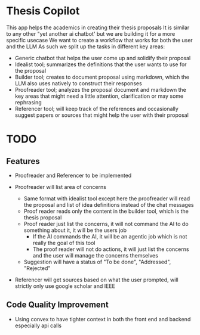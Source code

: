 # Thesis Copilot
This app helps the academics in creating their thesis proposals
It is similar to any other "yet another ai chatbot' but we are building it for a more specific usecase
We want to create a workflow that works for both the user and the LLM 
As such we split up the tasks in different key areas:
- Generic chatbot that helps the user come up and solidify their proposal
- Idealist tool; summarizes the definitions that the user wants to use for the proposal
- Builder tool; creates to document proposal using markdown, which the LLM also uses natively to construct their responses
- Proofreader tool; analyzes the proposal document and markdown the key areas that might need a little attention, clarification or may some rephrasing
- Referencer tool; will keep track of the references and occasionally suggest papers or sources that might help the user with their proposal


# TODO
## Features
- Proofreader and Referencer to be implemented
- Proofreader will list area of concerns
    - Same format with idealist tool except here the proofreader will read the proposal and list of idea definitions instead of the chat messages
    - Proof reader reads only the content in the builder tool, which is the thesis proposal
    - Proof reader just list the concerns, it will not command the AI to do something about it, it will be the users job
        - If the AI commands the AI, it will be an agentic job which is not really the goal of this tool
        - The proof reader will not do actions, it will just list the concerns and the user will manage the concerns themselves
    - Suggestion will have a status of "To be done", "Addressed", "Rejected"
    
- Referencer will get sources based on what the user prompted, will strictly only use google scholar and IEEE 

## Code Quality Improvement
- Using convex to have tighter context in both the front end and backend especially api calls
